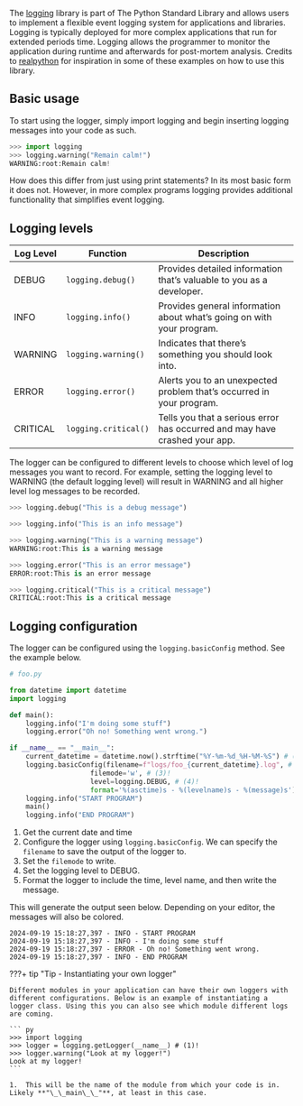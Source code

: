 The [logging](https://docs.python.org/3/library/logging.html) library is part of The Python Standard Library and allows users to implement a flexible event logging system for applications and libraries. Logging is typically deployed for more complex applications that run for extended periods time. Logging allows the programmer to monitor the application during runtime and afterwards for post-mortem analysis. Credits to [realpython](https://realpython.com/python-logging/) for inspiration in some of these examples on how to use this library.

## Basic usage

To start using the logger, simply import logging and begin inserting logging messages into your code as such.

``` py
>>> import logging
>>> logging.warning("Remain calm!")
WARNING:root:Remain calm!
```

How does this differ from just using print statements? In its most basic form it does not. However, in more complex programs logging provides additional functionality that simplifies event logging. 

## Logging levels

| Log Level  | Function              | Description                                                                       |
|------------|-----------------------|-----------------------------------------------------------------------------------|
| DEBUG      | `logging.debug()`      | Provides detailed information that’s valuable to you as a developer.              |
| INFO       | `logging.info()`       | Provides general information about what’s going on with your program.             |
| WARNING    | `logging.warning()`    | Indicates that there’s something you should look into.                            |
| ERROR      | `logging.error()`      | Alerts you to an unexpected problem that’s occurred in your program.              |
| CRITICAL   | `logging.critical()`   | Tells you that a serious error has occurred and may have crashed your app.        |

The logger can be configured to different levels to choose which level of log messages you want to record. For example, setting the logging level to WARNING (the default logging level) will result in WARNING and all higher level log messages to be recorded.

``` py
>>> logging.debug("This is a debug message")

>>> logging.info("This is an info message")

>>> logging.warning("This is a warning message")
WARNING:root:This is a warning message

>>> logging.error("This is an error message")
ERROR:root:This is an error message

>>> logging.critical("This is a critical message")
CRITICAL:root:This is a critical message
```

## Logging configuration

The logger can be configured using the `logging.basicConfig` method. See the example below.

``` py
# foo.py

from datetime import datetime
import logging

def main():
    logging.info("I'm doing some stuff")
    logging.error("Oh no! Something went wrong.")

if __name__ == "__main__":
    current_datetime = datetime.now().strftime("%Y-%m-%d_%H-%M-%S") # (1)
    logging.basicConfig(filename=f"logs/foo_{current_datetime}.log", # (2)!
                    filemode='w', # (3)!
                    level=logging.DEBUG, # (4)!
                    format='%(asctime)s - %(levelname)s - %(message)s') # (5)!
    logging.info("START PROGRAM")
    main()
    logging.info("END PROGRAM")
```

1.  Get the current date and time
2.  Configure the logger using `logging.basicConfig`. We can specify the `filename` to save the output of the logger to.
3.  Set the `filemode` to write.
4.  Set the logging level to DEBUG.
5.  Format the logger to include the time, level name, and then write the message.

This will generate the output seen below. Depending on your editor, the messages will also be colored.

``` log
2024-09-19 15:18:27,397 - INFO - START PROGRAM
2024-09-19 15:18:27,397 - INFO - I'm doing some stuff
2024-09-19 15:18:27,397 - ERROR - Oh no! Something went wrong.
2024-09-19 15:18:27,397 - INFO - END PROGRAM
```

???+ tip "Tip - Instantiating your own logger"

    Different modules in your application can have their own loggers with different configurations. Below is an example of instantiating a logger class. Using this you can also see which module different logs are coming.

    ``` py
    >>> import logging
    >>> logger = logging.getLogger(__name__) # (1)!
    >>> logger.warning("Look at my logger!")
    Look at my logger!
    ```

    1.  This will be the name of the module from which your code is in. Likely **"\_\_main\_\_"**, at least in this case.